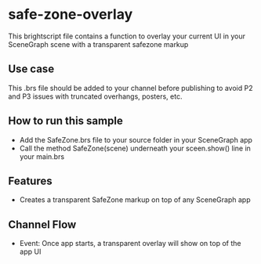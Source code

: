 # safe-zone-overlay
This brightscript file contains a function to overlay your current UI in your SceneGraph scene with a transparent safezone markup

## Use case
This .brs file should be added to your channel before publishing to avoid P2 and P3 issues with truncated overhangs, posters, etc.

## How to run this sample
- Add the SafeZone.brs file to your source folder in your SceneGraph app
- Call the method SafeZone(scene) underneath your sceen.show() line in your main.brs

## Features
- Creates a transparent SafeZone markup on top of any SceneGraph app

## Channel Flow
- Event: Once app starts, a transparent overlay will show on top of the app UI
